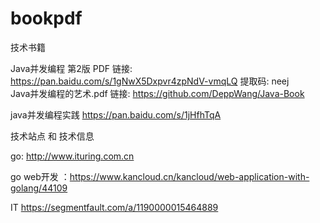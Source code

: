 # bookpdf
技术书籍


Java并发编程 第2版 PDF                链接: https://pan.baidu.com/s/1gNwX5Dxpvr4zpNdV-vmqLQ 提取码: neej  
Java并发编程的艺术.pdf                链接:  https://github.com/DeppWang/Java-Book

java并发编程实践       https://pan.baidu.com/s/1jHfhTqA



技术站点 和 技术信息


go:
http://www.ituring.com.cn 

go web开发 ：https://www.kancloud.cn/kancloud/web-application-with-golang/44109 

IT
https://segmentfault.com/a/1190000015464889





